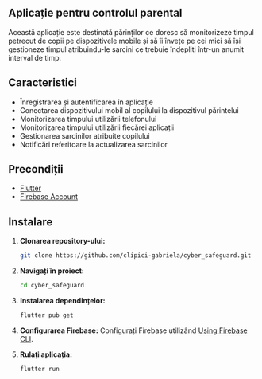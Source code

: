 ## Aplicație pentru controlul parental
Această aplicație este destinată părinților ce doresc să monitorizeze timpul petrecut de copii pe dispozitivele mobile și să îi învețe pe cei mici să își gestioneze timpul atribuindu-le sarcini ce trebuie îndepliti într-un anumit interval de timp.

## Caracteristici
- Înregistrarea și autentificarea în aplicație
- Conectarea dispozitivului mobil al copilului la dispozitivul părintelui
- Monitorizarea timpului utilizării telefonului
- Monitorizarea timpului utilizării fiecărei aplicații
- Gestionarea sarcinilor atribuite copilului
- Notificări referitoare la actualizarea sarcinilor

## Precondiții
- [Flutter](https://flutter.dev/docs/get-started/install)
- [Firebase Account](https://firebase.google.com/)

## Instalare

1. **Clonarea repository-ului:**

    ```bash
    git clone https://github.com/clipici-gabriela/cyber_safeguard.git
    ```
    
2. **Navigați în proiect:**
    ```bash
    cd cyber_safeguard
    ```
    
3. **Instalarea dependințelor:**
  
    ```bash
    flutter pub get
    ```
4. **Configurarea Firebase:**
     Configurați Firebase utilizând [Using Firebase CLI](https://firebase.google.com/docs/flutter/setup).
5. **Rulați aplicația:**

    ```bash
    flutter run
    ```
  
     
